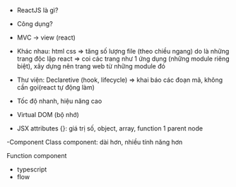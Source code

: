 - ReactJS là gì?
- Công dụng?
- MVC -> view (react)
- Khác nhau: 
html css => tăng số lượng file (theo chiều ngang) do là những trang độc lập
react => coi các trang như 1 ứng dụng (những module riêng biệt), xây dựng nên trang web từ những module đó
- Thư viện: Declaretive (hook, lifecycle) => khai báo các đoạn mã, không cần gọi(react tự động làm)
- Tốc độ nhanh, hiệu năng cao
- Virtual DOM (bộ nhớ)

- JSX
attributes
{}: giá trị số, object, array, function
1 parent node

-Component
Class component: dài hơn, nhiều tính năng hơn

Function component

- typescript
- flow
